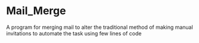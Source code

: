 # Mail_Merge
A program for merging mail to alter the traditional method of making manual invitations to automate the task using few lines of  code
